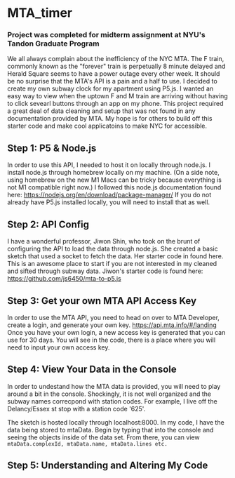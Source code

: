 # MTA_timer

### Project was completed for midterm assignment at NYU's Tandon Graduate Program

We all always complain about the inefficiency of the NYC MTA. The F train, commonly known as the "forever" train is perpetually 8 minute delayed and Herald Square seems to have a power outage every other week. It should be no surprise that the MTA's API is a pain and a half to use. I decided to create my own subway clock for my apartment using P5.js. I wanted an easy way to view when the uptown F and M train are arriving without having to click sevearl buttons through an app on my phone. This project required a great deal of data cleaning and setup that was not found in any documentation provided by MTA. My hope is for others to build off this starter code and make cool applicatoins to make NYC for accessible. 

## Step 1: P5 & Node.js
In order to use this API, I needed to host it on locally through node.js. I install node.js through homebrew locally on my machine. (On a side note, using homebrew on the new M1 Macs can be tricky because everything is not M1 compatible  right now.)
I followed this node.js documentation found here: https://nodejs.org/en/download/package-manager/
If you do not already have P5.js installed locally, you will need to install that as well.

## Step 2: API Config  
I have a wonderful professor, Jiwon Shin,  who took on the brunt of configuring the API to load the data through node.js. She created a basic sketch that used a socket to fetch the data. Her starter code in found here. This is an awesome place to start if you are not interested in my cleaned and sifted through subway data. 
Jiwon's starter code is found here: https://github.com/js6450/mta-to-p5.js

## Step 3: Get your own MTA API Access Key 
In order to use the MTA API, you need to head on over to MTA Developer, create a login, and generate your own key. https://api.mta.info/#/landing 
Once you have your own login, a new access key is generated that you can use for 30 days. You will see in the code, there is a place where you will need to input your own access key. 

## Step 4: View Your Data in the Console 
In order to undestand how the MTA data is provided, you will need to play around a bit in the console. Shockingly, it is not well organized and the subway names correcpond with station codes. For example, I live off the Delancy/Essex st stop with a station code '625'. 

The sketch is hosted locally through localhost:8000. 
In my code, I have the data being stored to mtaData. Begin by typing that into the console and seeing the objects inside of the data set. From there, you can view 
`mtaData.complexId, mtaData.name, mtaData.lines etc.`

## Step 5: Understanding and Altering My Code 
